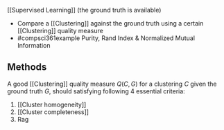 [[Supervised Learning]] (the ground truth is available)
- Compare a [[Clustering]] against the ground truth using a certain [[Clustering]] quality measure
- #compsci361example Purity, Rand Index & Normalized Mutual Information
## Methods
A good [[Clustering]] quality measure $Q(C,G)$ for a clustering $C$ given the ground truth $G$, should satisfying following 4 essential criteria:
1. [[Cluster homogeneity]]
2. [[Cluster completeness]]
3. Rag 